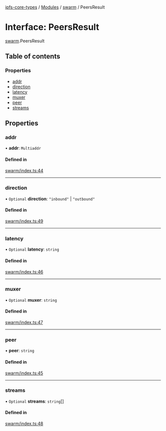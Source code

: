[ipfs-core-types](../README.md) / [Modules](../modules.md) / [swarm](../modules/swarm.md) / PeersResult

# Interface: PeersResult

[swarm](../modules/swarm.md).PeersResult

## Table of contents

### Properties

- [addr](swarm.PeersResult.md#addr)
- [direction](swarm.PeersResult.md#direction)
- [latency](swarm.PeersResult.md#latency)
- [muxer](swarm.PeersResult.md#muxer)
- [peer](swarm.PeersResult.md#peer)
- [streams](swarm.PeersResult.md#streams)

## Properties

### addr

• **addr**: `Multiaddr`

#### Defined in

[swarm/index.ts:44](https://github.com/ipfs/js-ipfs/blob/1655368d/packages/ipfs-core-types/src/swarm/index.ts#L44)

___

### direction

• `Optional` **direction**: ``"inbound"`` \| ``"outbound"``

#### Defined in

[swarm/index.ts:49](https://github.com/ipfs/js-ipfs/blob/1655368d/packages/ipfs-core-types/src/swarm/index.ts#L49)

___

### latency

• `Optional` **latency**: `string`

#### Defined in

[swarm/index.ts:46](https://github.com/ipfs/js-ipfs/blob/1655368d/packages/ipfs-core-types/src/swarm/index.ts#L46)

___

### muxer

• `Optional` **muxer**: `string`

#### Defined in

[swarm/index.ts:47](https://github.com/ipfs/js-ipfs/blob/1655368d/packages/ipfs-core-types/src/swarm/index.ts#L47)

___

### peer

• **peer**: `string`

#### Defined in

[swarm/index.ts:45](https://github.com/ipfs/js-ipfs/blob/1655368d/packages/ipfs-core-types/src/swarm/index.ts#L45)

___

### streams

• `Optional` **streams**: `string`[]

#### Defined in

[swarm/index.ts:48](https://github.com/ipfs/js-ipfs/blob/1655368d/packages/ipfs-core-types/src/swarm/index.ts#L48)
